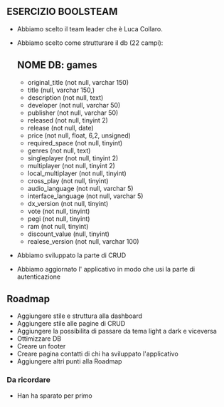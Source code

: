 ## ESERCIZIO BOOLSTEAM

- Abbiamo scelto il team leader che è Luca Collaro.
- Abbiamo scelto come strutturare il db (22 campi):
    ## NOME DB: games
    * original_title (not null, varchar 150)
    * title (null, varchar 150,)
    * description (not null, text)
    * developer (not null, varchar 50)
    * publisher (not null, varchar 50)
    * released (not null, tinyint 2)
    * release (not null, date)
    * price (not null, float, 6,2, unsigned)
    * required_space (not null, tinyint) 
    * genres (not null, text)
    * singleplayer (not null, tinyint 2)
    * multiplayer (not null, tinyint 2)
    * local_multiplayer (not null, tinyint)
    * cross_play (not null, tinyint)
    * audio_language (not null, varchar 5)
    * interface_language (not null, varchar 5)
    * dx_version (not null, tinyint)
    * vote (not null, tinyint)
    * pegi (not null, tinyint)
    * ram (not null, tinyint)
    * discount_value (null, tinyint)
    * realese_version (not null, varchar 100)

- Abbiamo sviluppato la parte di CRUD
- Abbiamo aggiornato l' applicativo in modo che usi la parte di autenticazione


## Roadmap

- Aggiungere stile e struttura alla dashboard
- Aggiungere stile alle pagine di CRUD
- Aggiungere la possibilita di passare da tema light a dark e viceversa
- Ottimizzare DB
- Creare un footer
- Creare pagina contatti di chi ha sviluppato l'applicativo
- Aggiungere altri punti alla Roadmap

### Da ricordare

- Han ha sparato per primo